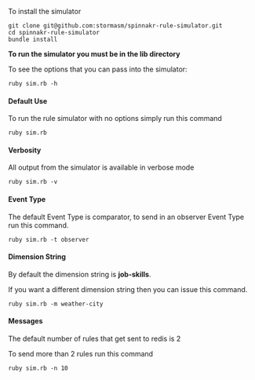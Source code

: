 
To install the simulator

```
git clone git@github.com:stormasm/spinnakr-rule-simulator.git
cd spinnakr-rule-simulator
bundle install
```

**To run the simulator you must be in the lib directory**

To see the options that you can pass into the simulator:

```
ruby sim.rb -h
```

#### Default Use

To run the rule simulator with no options simply run this command

```
ruby sim.rb
```

#### Verbosity

All output from the simulator is available in verbose mode

```
ruby sim.rb -v
```

#### Event Type

The default Event Type is comparator, to send in an observer Event Type
run this command.

```
ruby sim.rb -t observer
```

#### Dimension String

By default the dimension string is **job-skills**.

If you want a different dimension string then you can issue this command.

```
ruby sim.rb -m weather-city
```

#### Messages

The default number of rules that get sent to redis is 2

To send more than 2 rules run this command

```
ruby sim.rb -n 10
```
